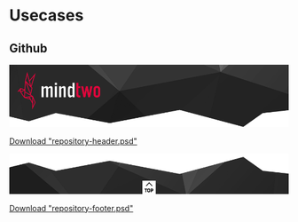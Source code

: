 # Usecases

## Github
![Github Repository Header](/usecases/github/repository-header.png)

[Download "repository-header.psd"](/usecases/github/repository-header.psd)

![Github Repository Footer](/usecases/github/repository-footer.png)

[Download "repository-footer.psd"](/usecases/github/repository-footer.psd)
